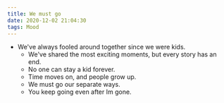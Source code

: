 ```yaml
---
title: We must go
date: 2020-12-02 21:04:30
tags: Mood
---
```


- We've always fooled around together since we were kids.
    - We've shared the most exciting moments, but every story has an end.
    - No one can stay a kid forever.
    - Time moves on, and people grow up.
    - We must go our separate ways.
    - You keep going even after Im gone.

